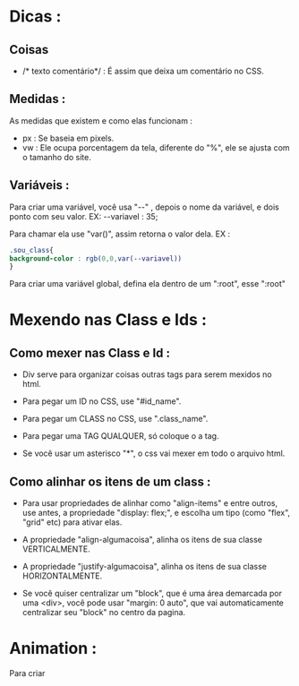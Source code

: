 # Dicas :
## Coisas
- /* texto comentário\*/ : É assim que deixa um comentário no CSS.
## Medidas : 
As medidas que existem e como elas funcionam : 
* px : Se baseia em pixels.
* vw : Ele ocupa porcentagem da tela, diferente do "%", ele se ajusta com o tamanho do site.


## Variáveis : 
Para criar uma variável, você usa "--" , depois o nome da variável, e dois ponto com seu valor.
EX: --variavel : 35;

Para chamar ela use "var()", assim retorna o valor dela.
EX :
```css
.sou_class{
background-color : rgb(0,0,var(--variavel))
}
```
Para criar uma variável global, defina ela dentro de um ":root", esse ":root" 



# Mexendo nas Class e Ids : 
## Como mexer nas Class e Id :
- Div serve para organizar coisas outras tags para serem mexidos no html.

- Para pegar um ID no CSS, use "#id_name".
-  Para pegar um CLASS no CSS, use ".class_name".
-  Para pegar uma TAG QUALQUER, só coloque o a tag.

- Se você usar um asterisco "\*", o css vai mexer em todo o arquivo html.

## Como alinhar os itens de um class : 
- Para usar propriedades de alinhar como "align-items" e entre outros, use antes, a propriedade  "display: flex;", e escolha um tipo (como "flex", "grid" etc) para ativar elas.

-  A propriedade "align-algumacoisa", alinha os itens de sua classe VERTICALMENTE.

- A propriedade "justify-algumacoisa", alinha os itens de sua classe HORIZONTALMENTE.

- Se você quiser centralizar um "block", que é uma área demarcada por uma \<div>, você pode usar "margin: 0 auto", que vai automaticamente centralizar seu "block" no centro da pagina.






# Animation : 
Para criar 
